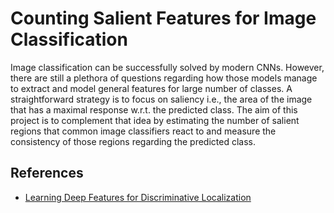 # Counting Salient Features for Image Classification

Image classification can be successfully solved by modern CNNs. However, there
are still a plethora of questions regarding how those models manage to extract
and model general features for large number of classes. A straightforward
strategy is to focus on saliency i.e., the area of the image that has a maximal
response w.r.t. the predicted class. The aim of this project is to complement
that idea by estimating the number of salient regions that common image
classifiers react to and measure the consistency of those regions regarding the
predicted class.

## References
- [Learning Deep Features for Discriminative Localization](https://arxiv.org/pdf/1512.04150.pdf)
